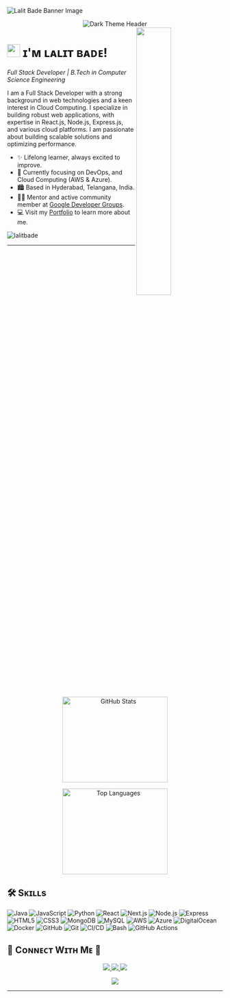 <!--Banner-->
![Lalit Bade Banner Image](https://miro.medium.com/v2/resize:fit:1400/format:webp/1*GNFNf_V7rj_C2YUCeZNzsw.jpeg)

<!--Header Image for Dark Theme-->
<div align="center">
  <img src="https://img.shields.io/static/v1?label=Welcome+to+My+Profile&message=Lalit+Bade&color=2e3b4e&style=for-the-badge&logo=github&logoColor=white" alt="Dark Theme Header"/>
</div>

<!--Night Owl image-->
<div>
  <img align="right" width="40%" src="https://owlbertsio-resized.s3.amazonaws.com/Popper.psd.full.png">
</div>

<!--Header Name-->
# <img src="https://emojis.slackmojis.com/emojis/images/1531849430/4246/blob-sunglasses.gif?1531849430" width="30"/> ɪ'ᴍ ʟᴀʟɪᴛ ʙᴀᴅᴇ! 
*Full Stack Developer | B.Tech in Computer Science Engineering*
<br /> 

<!--Start Intro-->               
<p align="left">I am a Full Stack Developer with a strong background in web technologies and a keen interest in Cloud Computing. I specialize in building robust web applications, with expertise in React.js, Node.js, Express.js, and various cloud platforms. I am passionate about building scalable solutions and optimizing performance.</p>

- ✨ Lifelong learner, always excited to improve.
- 🌱 Currently focusing on DevOps, and Cloud Computing (AWS & Azure).
- 🏙 Based in Hyderabad, Telangana, India.
- 💁‍♂️ Mentor and active community member at [Google Developer Groups](https://gdg.community.dev).
- 💻 Visit my [Portfolio](https://www.lalitbade.in) to learn more about me.

<!--End Intro-->

<!--Profile Count Badge-->
<p align="left">
  <img src="https://komarev.com/ghpvc/?username=lalitbade&label=Profile%20views&color=770677&style=for-the-badge&logo=star" alt="lalitbade" style="padding-right:20px;" />
</p>

---

<!--GitHub Stats-->


<p align="center">
  <!-- GitHub Stats -->
  <img src="https://github-readme-stats.vercel.app/api?username=lalitbade&show_icons=true&count_private=true&hide_title=true&hide=prs&theme=dark&bg_color=2e3b4e" alt="GitHub Stats" width="70%" height="200px" />

</p>
<p align="center">
  <!-- Top Languages -->
  <img src="https://github-readme-stats.vercel.app/api/top-langs/?username=lalitbade&layout=compact&langs_count=8&theme=dark&bg_color=2e3b4e" alt="Top Languages" width="70%" height="200px" />
</p>


## 🛠 Sᴋɪʟʟs

![Java](https://img.shields.io/badge/Java-%23F7DF1E?style=for-the-badge&logo=java&logoColor=black) 
![JavaScript](https://img.shields.io/badge/JavaScript-%23F7DF1E?style=for-the-badge&logo=javascript&logoColor=black) 
![Python](https://img.shields.io/badge/Python-%233776AB?style=for-the-badge&logo=python&logoColor=white)
![React](https://img.shields.io/badge/React-%2300D1F2?style=for-the-badge&logo=react&logoColor=white)
![Next.js](https://img.shields.io/badge/Next.js-%23000000?style=for-the-badge&logo=nextdotjs&logoColor=white)
![Node.js](https://img.shields.io/badge/Node.js-%23339933?style=for-the-badge&logo=node.js&logoColor=white)
![Express](https://img.shields.io/badge/Express-%23000000?style=for-the-badge&logo=express&logoColor=white)
![HTML5](https://img.shields.io/badge/HTML5-%23E34F26?style=for-the-badge&logo=html5&logoColor=white)
![CSS3](https://img.shields.io/badge/CSS3-%231572B6?style=for-the-badge&logo=css3&logoColor=white)
![MongoDB](https://img.shields.io/badge/MongoDB-%2347A248?style=for-the-badge&logo=mongodb&logoColor=white)
![MySQL](https://img.shields.io/badge/MySQL-%234479A1?style=for-the-badge&logo=mysql&logoColor=white)
![AWS](https://img.shields.io/badge/AWS-%23FF9900?style=for-the-badge&logo=amazonaws&logoColor=white)
![Azure](https://img.shields.io/badge/Azure-%230078D4?style=for-the-badge&logo=microsoftazure&logoColor=white)
![DigitalOcean](https://img.shields.io/badge/DigitalOcean-%230E8CFE?style=for-the-badge&logo=digitalocean&logoColor=white)
![Docker](https://img.shields.io/badge/Docker-%23000000?style=for-the-badge&logo=docker&logoColor=white)
![GitHub](https://img.shields.io/badge/GitHub-%23000000?style=for-the-badge&logo=github&logoColor=white)
![Git](https://img.shields.io/badge/Git-%23F05032?style=for-the-badge&logo=git&logoColor=white)
![CI/CD](https://img.shields.io/badge/CI/CD-%230A88C7?style=for-the-badge&logo=github-actions&logoColor=white)
![Bash](https://img.shields.io/badge/Bash-%23121011?style=for-the-badge&logo=gnubash&logoColor=white)
![GitHub Actions](https://img.shields.io/badge/GitHub_Actions-%23121011?style=for-the-badge&logo=github-actions&logoColor=white)


<!--Contact Section-->  
## 🤝 Cᴏɴɴᴇᴄᴛ Wɪᴛʜ Mᴇ 🤝
<p align="center">
  <a href="mailto:badelalit13@gmail.com">
    <img src="https://img.shields.io/badge/Email-badelalit13@gmail.com-red?style=for-the-badge&logo=gmail&logoColor=white" />
  </a>
  <a href="https://www.linkedin.com/in/lalitbade/">
    <img src="https://img.shields.io/badge/LinkedIn-lalitbade-blue?style=for-the-badge&logo=linkedin&logoColor=white" />
  </a>
  <a href="https://github.com/lalitbade">
    <img src="https://img.shields.io/badge/GitHub-lalitbade-black?style=for-the-badge&logo=github&logoColor=white" />
  </a>
</p>
<p align="center">
  <a href="https://www.lalitbade.in">
    <img src="https://img.shields.io/badge/Portfolio-lalitbade.in-green?style=for-the-badge&logo=google-chrome&logoColor=white" />
  </a>
</p>

---
